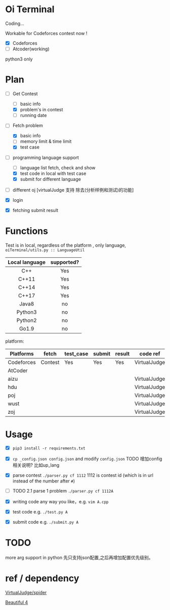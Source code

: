 # Oi Terminal

Coding...

Workable for Codeforces contest now !

- [x] Codeforces
- [ ] Atcoder(working)

python3 only

# Plan

- [ ] Get Contest
    - [ ] basic info
    - [x] problem's in contest
    - [ ] running date
    
- [ ] Fetch problem
    - [x] basic info
    - [ ] memory limit & time limit
    - [x] test case
       
- [ ] programming language support
    - [ ] language list fetch, check and show
    - [x] test code in local with test case
    - [x] submit for different language

- [ ] different oj [virtualJudge 支持 除去(分析样例和测试)的功能]

- [x] login

- [x] fetching submit result

# Functions

Test is in local, regardless of the platform , only language, `oiTerminal/utils.py :: LanguageUtil`

|Local language|supported?|
|:---:|:---:|
|C++|Yes|
|C++11|Yes|
|C++14|Yes|
|C++17|Yes|
|Java8|no|
|Python3|no|
|Python2|no|
|Go1.9|no|

platform:

|Platforms|fetch|test_case|submit|result|code ref|
|---|---|---|---|---|---|
|Codeforces|Contest|Yes|Yes|Yes|VirtualJudge|
|AtCoder| | | | | |
|aizu| | | | |VirtualJudge|
|hdu| | | | |VirtualJudge|
|poj| | | | |VirtualJudge|
|wust| | | | |VirtualJudge|
|zoj| | | | |VirtualJudge|

# Usage

- [x] `pip3 install -r requirements.txt`

- [x] `cp _config.json config.json` and modify `config.json` TODO 增加config相关说明? 比如up_lang

- [x] parse contest `./parser.py cf 1112` 1112 is contest id (which is in url instead of the number after `#`)

- [ ] TODO 2.1 parse 1 problem `./parser.py cf 1112A`

- [x] writing code any way you like，e.g. `vim A.cpp`

- [x] test code e.g. `./test.py A`

- [x] submit code e.g. `./submit.py A`


# TODO

more arg support in python 先只支持json配置,之后再增加配置优先级别。


# ref / dependency

[VirtualJudge/spider](https://github.com/VirtualJudge/spider)

[Beautiful 4](https://www.crummy.com/software/BeautifulSoup/bs4/doc/)
